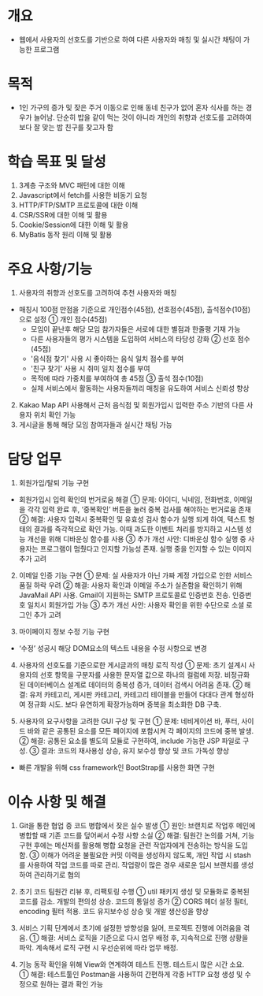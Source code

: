 <!--# 프로젝트명
 LetEatGo

## 프로젝트 제작 과정 및 핵심

현대 사회에 필수적인 ‘식사’와 ‘인간 관계’에 초점을 맞춰 프로젝트를 개발합니다. 새로운 인연을 만들고 밥메이트를 찾을 수 있는 서비스에 중점을 둡니다.

### 프로그램 주요 기능
![1](https://github.com/dongso03/-Final_Project/assets/154950237/412608bd-d0d1-4b55-a5af-57712d24993a)

1. **주변 음식점 찾기 및 모임 만들기**
2. **주변 사람 찾기 및 친구 추가**

### 담당 업무

1. **외부 Open API 활용**
    ![3](https://github.com/dongso03/-Final_Project/assets/154950237/693bea23-c113-4a72-a8f5-012dbbc2f6ba)
   - Kakao Map, Kakao 블로그 검색 API 사용
     1. 주변 음식점 찾기 기능
     2. 주변 친구 찾기 기능 (사용자 간 거리 출력)
    




2. **유저들의 정보 목록 및 친구 추가 기능 (CRUD)**
   ![4](https://github.com/dongso03/-Final_Project/assets/154950237/951dea3f-14a7-4a29-9ac1-353c9a67cefb)

    - MVC 패턴 적용
     1. Servlet Class 작성하여 Servlet에서는 제어 로직 처리만을 수행할 수 있는 환경 제공
     2. 게시판 작성폼 및 게시판 출력 등 View 구현
     3. 유저 간 친구 추가 및 친구 목록 등 서비스 로직 구현 / 테이블 관계 정의


### 이슈 사항

1. 지도 검색결과에서 음식점 외 다른 정보를 제외하고자, 검색 키워드를 가공
  구현 : prefix(사용자 주소) + 사용자가 입력한 키워드 + surfix(음식점 키워드) 로 검색
  발생한 이슈 : 값이 상세해 질수록 검색 정보량이 적어짐
  해결방법 : 일정량의 정보를 찾지 못한 경우 prefix와 surfix의 값을 동적으로 넓은 지역으로 확대 조절, 음식점 키워드를 변경하는 로직 추가

2. Package 네이밍 규칙, Servlet 구현시 url 패턴등 조원들과 통일이 되지 않아 코드 작성시 혼란 발생
 해결 방법: Package 네이밍은 Flat Case로 작성, 변수명은 Camel Case로 작성, url 패턴은 페이지 서비스 내용의 이름으로 알아보기 쉽게 작성

3. 프로젝트 시작 전 CRUD 작업에 필요한 코드를 작성할 때, 코드가 길어지고 시간소모가 심해질 것을 고려하여 라이브러리 선택
 해결 방법: MyBatis와 JPA를 비교하고 MyBatis를 선택. JPA가 MyBatis 보다 생산성을 더 높일수 있지만 MyBatis 또한 경량화된 라이브러리이기에 생산성을 높일 수 있다고 판단, 추가로 성능적 문제와 매핑 작업을 직접하여 세밀한 조정이 가능한 점을 고려하여 선택

4. 프로젝트 제작 중 상용구, Boilerplate 코드가 다수 발생함
  해결방법: CORS 설정, Json body 파싱/직렬화 동작, status code별 에러 처리 메소드 등을 util package 구성해서 보관
  느낀점 : AOP(관점 지향적 프로그래밍)의 필요성을 느낌

5. DB연결 설정 할 때 DBCP 라이브러리의 BasicDataSource 사용
  이유 : BasicDataSource 는 connection pool을 구현하고 있고 이를 통해 DB 연결 객체를 효율적으로 재사용하기에 용이함

6. 지도와 연계하여 비동기(fetch) 방식으로 카카오 블로그 검색 API 사용
 발생한 이슈 : 검색API의 문서 수 파라미터 입력값을 기본값으로 사용하여, 필요 이상의 정보가 검색되며, 성능 하락
 해결방법 : API Document를 읽으며 정보량 제한을 위한 설정 파라미터를 탐색하였고, 입력값을 설정하여 페이지 구성에 필요한 만큼만을 검색할 수 있었음
 교훈 : 외부 API의 사용 시, 예제와 함께 문서를 필독하여 요청 시 필수/옵션 파라미터의 구성과 응답 필드 구성 등을 살펴볼 필요를 느낌

7. kakao Map API 내 주소 값 좌표 변환 함수를 사용하여 사용자 간 거리 출력
 발생한 이슈 : 거리 값을 텍스트 형태로만 서비스 제공하여, 편의성 하락
 해결방법 : 지도형태로 주변 사용자들의 위치를 마커로 나타내고, 거리 값으로 정렬된 목록제공 등으로 편의성 향상
-->
# 개요
- 웹에서 사용자의 선호도를 기반으로 하여 다른 사용자와 매칭 및 실시간 채팅이 가능한 프로그램

# 목적
- 1인 가구의 증가 및 잦은 주거 이동으로 인해 동네 친구가 없어 혼자 식사를 하는 경우가 늘어남. 단순히 밥을 같이 먹는 것이 아니라 개인의 취향과 선호도를 고려하여 보다 잘 맞는 밥 친구를 찾고자 함

# 학습 목표 및 달성
1. 3계층 구조와 MVC 패턴에 대한 이해
2. Javascript에서 fetch를 사용한 비동기 요청
3. HTTP/FTP/SMTP 프로토콜에 대한 이해
4. CSR/SSR에 대한 이해 및 활용
5. Cookie/Session에 대한 이해 및 활용
6. MyBatis 동작 원리 이해 및 활용

# 주요 사항/기능
1. 사용자의 취향과 선호도를 고려하여 추천 사용자와 매칭
  - 매칭시 100점 만점을 기준으로 개인점수(45점), 선호점수(45점), 출석점수(10점)으로 설정
  ① 개인 점수(45점)
     - 모임이 끝난후 해당 모임 참가자들은 서로에 대한 별점과 한줄평 기재 가능
     - 다른 사용자들의 평가 시스템을 도입하여 서비스의 타당성 강화
  ② 선호 점수(45점)
     - '음식점 찾기' 사용 시 좋아하는 음식 일치 점수를 부여
     - '친구 찾기' 사용 시 취미 일치 점수를 부여
     - 목적에 따라 가중치를 부여하여 총 45점
  ③ 출석 점수(10점)
     - 실제 서비스에서 활동하는 사용자들끼리 매칭을 유도하여 서비스 신뢰성 향상
2. Kakao Map API 사용해서 근처 음식점 및 회원가입시 입력한 주소 기반의 다른 사용자 위치 확인 가능
3. 게시글을 통해 해당 모임 참여자들과 실시간 채팅 가능

# 담당 업무
1. 회원가입/탈퇴 기능 구현
  - 회원가입시 입력 확인의 번거로움 해결
    ① 문제: 아이디, 닉네임, 전화번호, 이메일을 각각 입력 완료 후, ‘중복확인’ 버튼을 눌러 중복 검사를 해야하는 번거로움 존재
    ② 해결: 사용자 입력시 중복확인 및 유효성 검사 함수가 실행 되게 하여, 텍스트 형태의 결과를 즉각적으로 확인 가능. 이때 과도한 이벤트 처리를 방지하고 시스템 성능 개선을 위해 디바운싱 함수를 사용
    ③ 추가 개선 사안: 디바운싱 함수 실행 중 사용자는 프로그램이 멈췄다고 인지할 가능성 존재. 실행 중을 인지할 수 있는 이미지 추가 고려

2. 이메일 인증 기능 구현
    ① 문제: 실 사용자가 아닌 가짜 계정 가입으로 인한 서비스 품질 하락 우려
    ② 해결: 사용자 확인과 이메일 주소가 실존함을 확인하기 위해 JavaMail API 사용. Gmail이 지원하는 SMTP 프로토콜로 인증번호 전송. 인증번호 일치시 회원가입 가능
    ③ 추가 개선 사안: 사용자 확인을 위한 수단으로 소셜 로그인 추가 고려

3. 마이페이지 정보 수정 기능 구현
  - ‘수정’ 성공시 해당 DOM요소의 텍스트 내용을 수정 사항으로 변경

4. 사용자의 선호도를 기준으로한 게시글과의 매칭 로직 작성
    ① 문제: 초기 설계시 사용자의 선호 항목을 구분자를 사용한 문자열 값으로 하나의 컬럼에 저장. 비정규화된 데이터베이스 설계로 데이터의 중복성 증가, 데이터 검색시 어려움 존재.
    ② 해결: 유저 카테고리, 게시판 카테고리, 카테고리 테이블을 만들어 다대다 관계 형성하여 정규화 시도. 보다 유연하게 확장가능하며 중복을 최소화한 DB 구축. 

5. 사용자의 요구사항을 고려한 GUI 구상 및 구현
   ① 문제: 네비게이션 바, 푸터, 사이드 바와 같은 공통된 요소를 모든 페이지에 포함시켜 각 페이지의 코드에 중복 발생.
   ② 해결: 공통된 요소를 별도의 모듈로 구현하여, include 가능한 JSP 파일로 구성.
   ③ 결과: 코드의 재사용성 상승, 유지 보수성 향상 및 코드 가독성 향상
- 빠른 개발을 위해 css framework인 BootStrap를 사용한 화면 구현

# 이슈 사항 및 해결
1. Git을 통한 협업 중 코드 병합에서 잦은 실수 발생
   ① 원인: 브랜치로 작업후 메인에 병합할 때 기존 코드를 덮어써서 수정 사항 소실
   ② 해결: 팀원간 논의를 거쳐, 기능 구현 후에는 메신저를 활용해 병합 요청을 관련 작업자에게 전송하는 방식을 도입함.
   ③ 이해가 어려운 불필요한 커밋 이력을 생성하지 않도록, 개인 작업 시 stash를 사용하여 작업 코드를 따로 관리. 작업량이 많은 경우 새로운 임시 브랜치를 생성하여 관리하기로 협의
   
2. 초기 코드 팀원간 리뷰 후, 리팩토링 수행
   ① util 패키지 생성 및 모듈화로 중복된 코드를 감소. 개발의 편의성 상승. 코드의 통일성 증가
   ② CORS 헤더 설정 필터, encoding 필터 적용. 코드 유지보수성 상승 및 개발 생산성을 향상

3. 서비스 기획 단계에서 초기에 설정한 방향성을 잃어, 프로젝트 진행에 어려움을 겪음.
   ① 해결: 서비스 로직을 기준으로 다시 업무 배정 후, 지속적으로 진행 상황을 파악. 계속해서 로직 구현 시 우선순위에 따라 업무 배정.

4. 기능 동작 확인을 위해 View와 연계하여 테스트 진행. 테스트시 많은 시간 소요.
   ① 해결: 테스트툴인 Postman을 사용하여 간편하게 각종 HTTP 요청 생성 및 수정으로 원하는 결과 확인 가능
